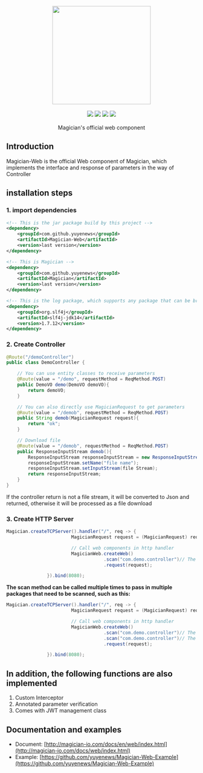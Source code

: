 <br/>

<div align=center>
<img width="260px;" src="http://magician-io.com/img/logo-white.png"/>
</div>

<br/>

<div align=center>

<img src="https://img.shields.io/badge/licenes-MIT-brightgreen.svg"/>
<img src="https://img.shields.io/badge/jdk-11+-brightgreen.svg"/>
<img src="https://img.shields.io/badge/maven-3.5.4+-brightgreen.svg"/>
<img src="https://img.shields.io/badge/release-master-brightgreen.svg"/>

</div>
<br/>

<div align=center>
Magician's official web component
</div>


## Introduction

Magician-Web is the official Web component of Magician, which implements the interface and response of parameters in the way of Controller

## installation steps

### 1. import dependencies

```xml
<!-- This is the jar package build by this project -->
<dependency>
    <groupId>com.github.yuyenews</groupId>
    <artifactId>Magician-Web</artifactId>
    <version>last version</version>
</dependency>

<!-- This is Magician -->
<dependency>
    <groupId>com.github.yuyenews</groupId>
    <artifactId>Magician</artifactId>
    <version>last version</version>
</dependency>

<!-- This is the log package, which supports any package that can be bridged with slf4j -->
<dependency>
    <groupId>org.slf4j</groupId>
    <artifactId>slf4j-jdk14</artifactId>
    <version>1.7.12</version>
</dependency>
```

### 2. Create Controller

```java
@Route("/demoController")
public class DemoController {

	// You can use entity classes to receive parameters
	@Route(value = "/demo", requestMethod = ReqMethod.POST)
	public DemoVO demo(DemoVO demoVO){
		return demoVO;
	}

	// You can also directly use MagicianRequest to get parameters
	@Route(value = "/demob", requestMethod = ReqMethod.POST)
	public String demob(MagicianRequest request){
		return "ok";
	}

	// Download file
	@Route(value = "/demob", requestMethod = ReqMethod.POST)
	public ResponseInputStream demob(){
		ResponseInputStream responseInputStream = new ResponseInputStream();
		responseInputStream.setName("file name");
		responseInputStream.setInputStream(file Stream);
		return responseInputStream;
	}
}
```

If the controller return is not a file stream, it will be converted to Json and returned, otherwise it will be processed as a file download

### 3. Create HTTP Server

```java
Magician.createTCPServer().handler("/", req -> {
                        MagicianRequest request = (MagicianRequest) req;

                        // Call web components in http handler
                        MagicianWeb.createWeb()
                                    .scan("com.demo.controller")// The name of the package where the controller and interceptor are located
                                    .request(request);

               }).bind(8080);
```

**The scan method can be called multiple times to pass in multiple packages that need to be scanned, such as this:**

```java
Magician.createTCPServer().handler("/", req -> {
                        MagicianRequest request = (MagicianRequest) req;

                        // Call web components in http handler
                        MagicianWeb.createWeb()
                                    .scan("com.demo.controller")// The name of the package where the controller and interceptor are located
                                    .scan("com.demo.controller")// The name of the package where the controller and interceptor are located
                                    .request(request);

               }).bind(8080);
```

## In addition, the following functions are also implemented

1. Custom Interceptor
2. Annotated parameter verification
3. Comes with JWT management class

## Documentation and examples
- Document: [http://magician-io.com/docs/en/web/index.html](http://magician-io.com/docs/web/index.html)
- Example: [https://github.com/yuyenews/Magician-Web-Example](https://github.com/yuyenews/Magician-Web-Example)